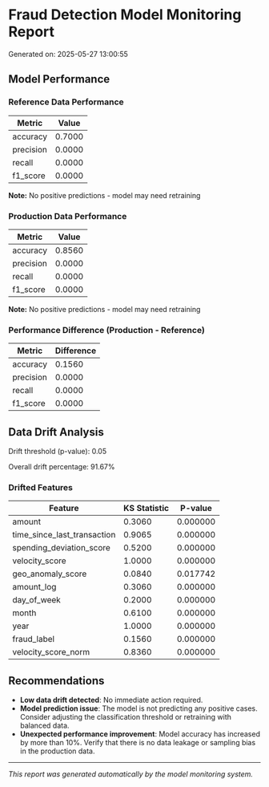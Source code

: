 # Fraud Detection Model Monitoring Report

Generated on: 2025-05-27 13:00:55

## Model Performance

### Reference Data Performance

| Metric | Value |
| ------ | ----- |
| accuracy | 0.7000 |
| precision | 0.0000 |
| recall | 0.0000 |
| f1_score | 0.0000 |

**Note:** No positive predictions - model may need retraining

### Production Data Performance

| Metric | Value |
| ------ | ----- |
| accuracy | 0.8560 |
| precision | 0.0000 |
| recall | 0.0000 |
| f1_score | 0.0000 |

**Note:** No positive predictions - model may need retraining

### Performance Difference (Production - Reference)

| Metric | Difference |
| ------ | ---------- |
| accuracy | 0.1560 |
| precision | 0.0000 |
| recall | 0.0000 |
| f1_score | 0.0000 |

## Data Drift Analysis

Drift threshold (p-value): 0.05

Overall drift percentage: 91.67%

### Drifted Features

| Feature | KS Statistic | P-value |
| ------- | ------------ | ------- |
| amount | 0.3060 | 0.000000 |
| time_since_last_transaction | 0.9065 | 0.000000 |
| spending_deviation_score | 0.5200 | 0.000000 |
| velocity_score | 1.0000 | 0.000000 |
| geo_anomaly_score | 0.0840 | 0.017742 |
| amount_log | 0.3060 | 0.000000 |
| day_of_week | 0.2000 | 0.000000 |
| month | 0.6100 | 0.000000 |
| year | 1.0000 | 0.000000 |
| fraud_label | 0.1560 | 0.000000 |
| velocity_score_norm | 0.8360 | 0.000000 |

## Recommendations

- **Low data drift detected**: No immediate action required.
- **Model prediction issue**: The model is not predicting any positive cases. Consider adjusting the classification threshold or retraining with balanced data.
- **Unexpected performance improvement**: Model accuracy has increased by more than 10%. Verify that there is no data leakage or sampling bias in the production data.

---
*This report was generated automatically by the model monitoring system.*
